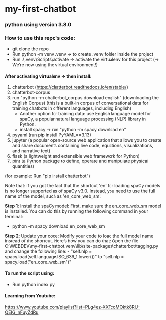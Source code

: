 # my-first-chatbot

### python using version 3.8.0

### How to use this repo's code:
- git clone the repo
- Run python -m venv .venv -> to create .venv folder inside the project
- Run .\\.venv\Scripts\activate -> activate the virtualenv for this project (→ We’re now using the virtual environment!)

#### After activating virtualenv -> then install:
1. chatterbot (https://chatterbot.readthedocs.io/en/stable/)
2. chatterbot-corpus 
3. run "python -m chatterbot_corpus download english" (downloading the English Corpus)
(this is a built-in corpus of conversational data for training chatbots in different languages, including English)
   - Another option for training data: use English language model for spaCy, a popular natural language processing (NLP) library in Python. 
   - install spacy -> run "python -m spacy download en"
4. pyyaml (run pip install PyYAML==3.13)
5. jupyter (a popular open-source web application that allows you to create and share documents containing live code, equations, visualizations, and narrative text)
6. flask (a lightweight and extensible web framework for Python)
7. pint (a Python package to define, operate and manipulate physical quantities)

(for example: Run "pip install chatterbot")

Note that: if you got the fact that the shortcut 'en' for loading spaCy models is no longer supported as of spaCy v3.0. Instead, you need to use the full name of the model, such as 'en_core_web_sm'.

**Step 1**: Install the spaCy model: First, make sure the en_core_web_sm model is installed. You can do this by running the following command in your terminal:

   - python -m spacy download en_core_web_sm

**Step 2**: Update your code: Modify your code to load the full model name instead of the shortcut. Here’s how you can do that:
Open the file C:\WEBDEV\my-first-chatbot\.venv\lib\site-packages\chatterbot\tagging.py and change the following line: 
    - "self.nlp = spacy.load(self.language.ISO_639_1.lower())" to "self.nlp = spacy.load("en_core_web_sm")"

#### To run the script using: 
- Run python index.py

#### Learning from Youtube: 
https://www.youtube.com/playlist?list=PLg4ez-XXTcoMOktk8RU-QEIG_nFuyZdRu
